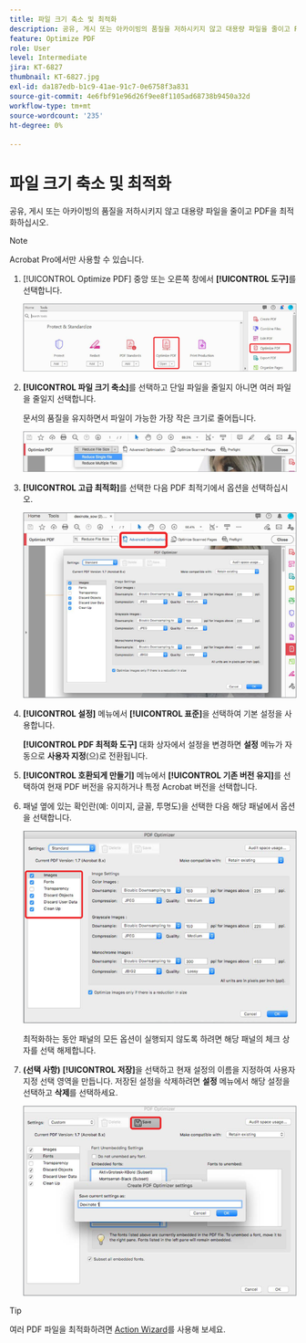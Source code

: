 ```yaml
---
title: 파일 크기 축소 및 최적화
description: 공유, 게시 또는 아카이빙의 품질을 저하시키지 않고 대용량 파일을 줄이고 PDF 최적화
feature: Optimize PDF
role: User
level: Intermediate
jira: KT-6827
thumbnail: KT-6827.jpg
exl-id: da187edb-b1c9-41ae-91c7-0e6758f3a831
source-git-commit: 4e6fbf91e96d26f9ee8f1105ad68738b9450a32d
workflow-type: tm+mt
source-wordcount: '235'
ht-degree: 0%

---
```


# 파일 크기 축소 및 최적화

공유, 게시 또는 아카이빙의 품질을 저하시키지 않고 대용량 파일을 줄이고 PDF을 최적화하십시오.

>[!NOTE]
>
>Acrobat Pro에서만 사용할 수 있습니다.

1. [!UICONTROL Optimize PDF] 중앙 또는 오른쪽 창에서 **[!UICONTROL 도구]**&#x200B;를 선택합니다.

   ![단계 축소](../assets/Reduce_1.png)

1. **[!UICONTROL 파일 크기 축소]**&#x200B;를 선택하고 단일 파일을 줄일지 아니면 여러 파일을 줄일지 선택합니다.

   문서의 품질을 유지하면서 파일이 가능한 가장 작은 크기로 줄어듭니다.

   ![단계 축소](../assets/Reduce_2.png)

1. **[!UICONTROL 고급 최적화]**&#x200B;를 선택한 다음 PDF 최적기에서 옵션을 선택하십시오.

   ![단계 축소](../assets/Reduce_3.png)

1. **[!UICONTROL 설정]** 메뉴에서 **[!UICONTROL 표준]**&#x200B;을 선택하여 기본 설정을 사용합니다.

   **[!UICONTROL PDF 최적화 도구]** 대화 상자에서 설정을 변경하면 **설정** 메뉴가 자동으로 **사용자 지정**(으)로 전환됩니다.

1. **[!UICONTROL 호환되게 만들기]** 메뉴에서 **[!UICONTROL 기존 버전 유지]**&#x200B;를 선택하여 현재 PDF 버전을 유지하거나 특정 Acrobat 버전을 선택합니다.

1. 패널 옆에 있는 확인란(예: 이미지, 글꼴, 투명도)을 선택한 다음 해당 패널에서 옵션을 선택합니다.

   ![단계 축소](../assets/Reduce_5.png)

   최적화하는 동안 패널의 모든 옵션이 실행되지 않도록 하려면 해당 패널의 체크 상자를 선택 해제합니다.

1. **(선택 사항)** **[!UICONTROL 저장]**&#x200B;을 선택하고 현재 설정의 이름을 지정하여 사용자 지정 선택 영역을 만듭니다. 저장된 설정을 삭제하려면 **설정** 메뉴에서 해당 설정을 선택하고 **삭제**&#x200B;를 선택하세요.

   ![단계 축소](../assets/Reduce_6.png)

>[!TIP]
>
>여러 PDF 파일을 최적화하려면 [Action Wizard](../advanced-tasks/action.md)를 사용해 보세요.